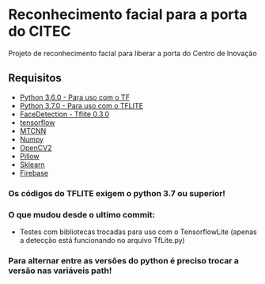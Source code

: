 # Reconhecimento facial para a porta do CITEC
Projeto de reconhecimento facial para liberar a porta do Centro de Inovação

## Requisitos
* [Python 3.6.0 - Para uso com o TF](https://www.python.org/downloads/release/python-360/)
* [Python 3.7.0 - Para uso com o TFLITE](https://www.python.org/downloads/release/python-370/)
* [FaceDetection - Tflite 0.3.0](https://pypi.org/project/face-detection-tflite/)
* [tensorflow](tensorflow.org)
* [MTCNN](https://github.com/ipazc/mtcnn)
* [Numpy](https://numpy.org/install/)
* [OpenCV2](https://pypi.org/project/opencv-python/)
* [Pillow](https://pypi.org/project/Pillow/)
* [Sklearn](https://scikit-learn.org/stable/install.html)
* [Firebase](https://firebase.google.com/docs/admin/setup)



### Os códigos do TFLITE exigem o python 3.7 ou superior!

### O que mudou desde o ultimo commit:
* Testes com bibliotecas trocadas para uso com o TensorflowLite (apenas a detecção está funcionando no arquivo TfLite.py)

### Para alternar entre as versões do python é preciso trocar a versão nas variáveis path!